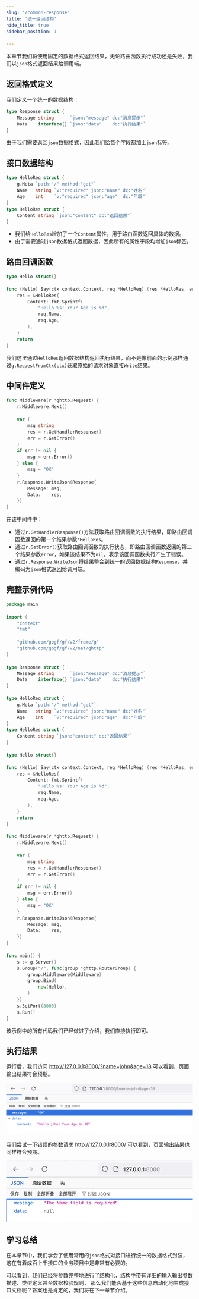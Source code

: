 ```yaml
---
slug: '/common-response'
title: '统一返回结构'
hide_title: true
sidebar_position: 1

---
```


本章节我们将使用固定的数据格式返回结果，无论路由函数执行成功还是失败，我们以`json`格式返回结果给调用端。

## 返回格式定义

我们定义一个统一的数据结构：
```go
type Response struct {
    Message string      `json:"message" dc:"消息提示"`
    Data    interface{} `json:"data"    dc:"执行结果"`
}
```
由于我们需要返回`json`数据格式，因此我们给每个字段都加上`json`标签。


## 接口数据结构
```go
type HelloReq struct {
	g.Meta `path:"/" method:"get"`
	Name   string `v:"required" json:"name" dc:"姓名"`
	Age    int    `v:"required" json:"age"  dc:"年龄"`
}
type HelloRes struct {
	Content string `json:"content" dc:"返回结果"`
}
```
- 我们给`HelloRes`增加了一个`Content`属性，用于路由函数返回具体的数据。
- 由于需要通过`json`数据格式返回数据，因此所有的属性字段均增加`json`标签。

## 路由回调函数
```go
type Hello struct{}

func (Hello) Say(ctx context.Context, req *HelloReq) (res *HelloRes, err error) {
	res = &HelloRes{
		Content: fmt.Sprintf(
			"Hello %s! Your Age is %d",
			req.Name,
			req.Age,
		),
	}
	return
}
```
我们这里通过`HelloRes`返回数据结构返回执行结果，而不是像前面的示例那样通过`g.RequestFromCtx(ctx)`获取原始的请求对象直接`Write`结果。


## 中间件定义

```go
func Middleware(r *ghttp.Request) {
	r.Middleware.Next()

	var (
		msg string
        res = r.GetHandlerResponse()
		err = r.GetError()
	)
	if err != nil {
		msg = err.Error()
	} else {
		msg = "OK"
	}
	r.Response.WriteJson(Response{
		Message: msg,
		Data:    res,
	})
}
```
在该中间件中：
- 通过`r.GetHandlerResponse()`方法获取路由回调函数的执行结果，即路由回调函数返回的第一个结果参数`*HelloRes`。
- 通过`r.GetError()`获取路由回调函数的执行状态，即路由回调函数返回的第二个结果参数`error`，如果该结果不为`nil`，表示该回调函数执行产生了错误。
- 通过`r.Response.WriteJson`将结果整合到统一的返回数据结构`Response`，并编码为`json`格式返回给调用端。

## 完整示例代码

```go title="main.go"
package main

import (
    "context"
    "fmt"

    "github.com/gogf/gf/v2/frame/g"
    "github.com/gogf/gf/v2/net/ghttp"
)

type Response struct {
    Message string      `json:"message" dc:"消息提示"`
    Data    interface{} `json:"data"    dc:"执行结果"`
}

type HelloReq struct {
    g.Meta `path:"/" method:"get"`
    Name   string `v:"required" json:"name" dc:"姓名"`
    Age    int    `v:"required" json:"age"  dc:"年龄"`
}
type HelloRes struct {
    Content string `json:"content" dc:"返回结果"`
}

type Hello struct{}

func (Hello) Say(ctx context.Context, req *HelloReq) (res *HelloRes, err error) {
    res = &HelloRes{
        Content: fmt.Sprintf(
            "Hello %s! Your Age is %d",
            req.Name,
            req.Age,
        ),
    }
    return
}

func Middleware(r *ghttp.Request) {
    r.Middleware.Next()

    var (
        msg string
        res = r.GetHandlerResponse()
        err = r.GetError()
    )
    if err != nil {
        msg = err.Error()
    } else {
        msg = "OK"
    }
    r.Response.WriteJson(Response{
        Message: msg,
        Data:    res,
    })
}

func main() {
    s := g.Server()
    s.Group("/", func(group *ghttp.RouterGroup) {
        group.Middleware(Middleware)
        group.Bind(
            new(Hello),
        )
    })
    s.SetPort(8000)
    s.Run()
}
```
该示例中的所有代码我们已经做过了介绍，我们直接执行即可。

## 执行结果

运行后，我们访问 http://127.0.0.1:8000/?name=john&age=18 可以看到，页面输出结果符合预期。

![img_3.png](img_3.png)

我们尝试一下错误的参数请求 http://127.0.0.1:8000/ 可以看到，页面输出结果也同样符合预期。

![img_5.png](img_5.png)


## 学习总结

在本章节中，我们学会了使用常用的`json`格式对接口进行统一的数据格式封装，这在有着成百上千接口的业务项目中是非常有必要的。

可以看到，我们已经将参数完整地进行了结构化，结构中带有详细的输入输出参数描述、类型定义甚至数据校验规则，
那么我们能否基于这些信息自动化地生成接口文档呢？答案也是肯定的，我们将在下一章节介绍。














